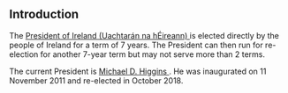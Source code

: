 ##  Introduction

The [ President of Ireland (Uachtarán na hÉireann)
](../../the_president/president_introduction_to_the_president_of_ireland.en.html)
is elected directly by the people of Ireland for a term of 7 years. The
President can then run for re-election for another 7-year term but may not
serve more than 2 terms.

The current President is [ Michael D. Higgins
](http://www.president.ie/biography/) . He was inaugurated on 11 November 2011
and re-elected in October 2018.
